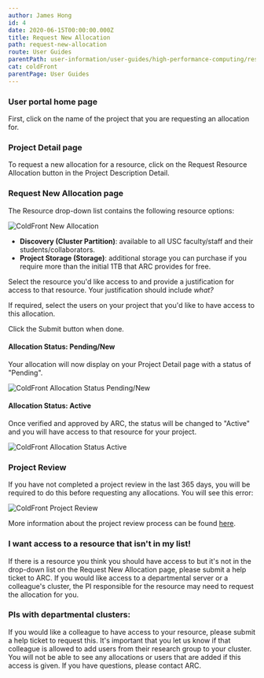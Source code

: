 ```yaml
---
author: James Hong
id: 4
date: 2020-06-15T00:00:00.000Z
title: Request New Allocation
path: request-new-allocation
route: User Guides
parentPath: user-information/user-guides/high-performance-computing/research-computing-user-portal
cat: coldFront
parentPage: User Guides
---
```


### User portal home page

First, click on the name of the project that you are requesting an allocation for.

### Project Detail page
To request a new allocation for a resource, click on the Request Resource Allocation button in the Project Description Detail.

### Request New Allocation page

The Resource drop-down list contains the following resource options:

![ColdFront New Allocation](/images/coldfront_allocationnew.png)

* **Discovery (Cluster Partition)**: available to all USC faculty/staff and their students/collaborators.
* **Project Storage (Storage)**: additional storage you can purchase if you require more than the initial 1TB that ARC provides for free.

Select the resource you'd like access to and provide a justification for access to that resource. Your justification should include *what?*

If required, select the users on your project that you'd like to have access to this allocation.

Click the Submit button when done.

#### Allocation Status: Pending/New
Your allocation will now display on your Project Detail page with a status of "Pending".

![ColdFront Allocation Status Pending/New](/images/coldfront_allocationstatusnew.png)

#### Allocation Status: Active
Once verified and approved by ARC, the status will be changed to "Active" and you will have access to that resource for your project.  

![ColdFront Allocation Status Active](/images/coldfront_allocationstatusactive.png)

### Project Review
If you have not completed a project review in the last 365 days, you will be required to do this before requesting any allocations.  You will see this error:   

![ColdFront Project Review](/images/coldfront_projectreviewnotification.png)

More information about the project review process can be found [here](yearly-project-renewal).

### I want access to a resource that isn't in my list!
If there is a resource you think you should have access to but it's not in the drop-down list on the Request New Allocation page, please submit a help ticket to ARC.  If you would like access to a departmental server or a colleague's cluster, the PI responsible for the resource may need to request the allocation for you.  

### PIs with departmental clusters:
If you would like a colleague to have access to your resource, please submit a help ticket to request this.  It's important that you let us know if that colleague is allowed to add users from their research group to your cluster.  You will not be able to see any allocations or users that are added if this access is given.  If you have questions, please contact ARC.